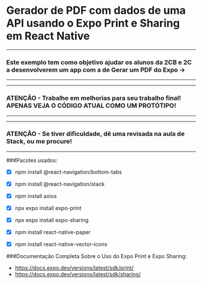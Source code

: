 # Gerador de PDF com dados de uma API usando o Expo Print e Sharing em React Native 
***
### Este exemplo tem como objetivo ajudar os alunos da 2CB e 2C a desenvolverem um app com a de Gerar um PDF do Expo ->
***

***
### ATENÇÃO - Trabalhe em melhorias para seu trabalho final! APENAS VEJA O CÓDIGO ATUAL COMO UM PROTÓTIPO! 
***

***
### ATENÇÃO - Se tiver dificuldade, dê uma revisada na aula de Stack, ou me procure! 
***


###Pacotes usados:

- [x] npm install @react-navigation/bottom-tabs
- [x] npm install @react-navigation/stack
- [x] npm install axios
- [x] npx expo install expo-print
- [x] npx expo install expo-sharing
- [x] npm install react-native-paper
- [x] npm install react-native-vector-icons






###Documentação Completa Sobre o Uso do Expo Print e Expo Sharing:
- https://docs.expo.dev/versions/latest/sdk/print/
- https://docs.expo.dev/versions/latest/sdk/sharing/


